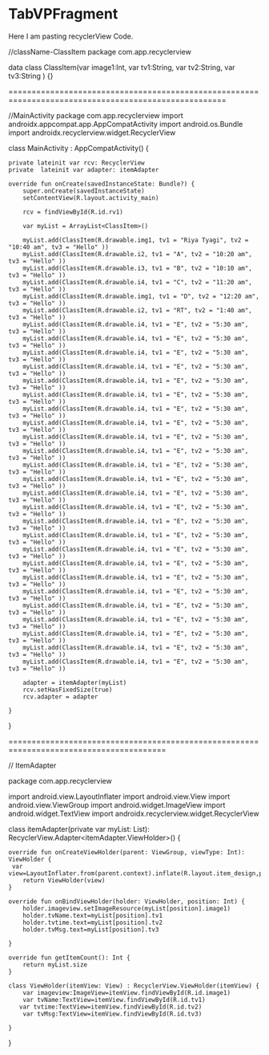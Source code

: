 # TabVPFragment

Here I am pasting recyclerView Code.


//className-ClassItem
package com.app.recyclerview

data class ClassItem(var image1:Int, var tv1:String, var tv2:String, var tv3:String ) {}

=====================================================================================================

//MainActivity
package com.app.recyclerview
import androidx.appcompat.app.AppCompatActivity
import android.os.Bundle
import androidx.recyclerview.widget.RecyclerView

class MainActivity : AppCompatActivity() {

    private lateinit var rcv: RecyclerView
    private  lateinit var adapter: itemAdapter

    override fun onCreate(savedInstanceState: Bundle?) {
        super.onCreate(savedInstanceState)
        setContentView(R.layout.activity_main)

        rcv = findViewById(R.id.rv1)

        var myList = ArrayList<ClassItem>()

        myList.add(ClassItem(R.drawable.img1, tv1 = "Riya Tyagi", tv2 = "10:40 am", tv3 = "Hello" ))
        myList.add(ClassItem(R.drawable.i2, tv1 = "A", tv2 = "10:20 am", tv3 = "Hello" ))
        myList.add(ClassItem(R.drawable.i3, tv1 = "B", tv2 = "10:10 am", tv3 = "Hello" ))
        myList.add(ClassItem(R.drawable.i4, tv1 = "C", tv2 = "11:20 am", tv3 = "Hello" ))
        myList.add(ClassItem(R.drawable.img1, tv1 = "D", tv2 = "12:20 am", tv3 = "Hello" ))
        myList.add(ClassItem(R.drawable.i2, tv1 = "RT", tv2 = "1:40 am", tv3 = "Hello" ))
        myList.add(ClassItem(R.drawable.i4, tv1 = "E", tv2 = "5:30 am", tv3 = "Hello" ))
        myList.add(ClassItem(R.drawable.i4, tv1 = "E", tv2 = "5:30 am", tv3 = "Hello" ))
        myList.add(ClassItem(R.drawable.i4, tv1 = "E", tv2 = "5:30 am", tv3 = "Hello" ))
        myList.add(ClassItem(R.drawable.i4, tv1 = "E", tv2 = "5:30 am", tv3 = "Hello" ))
        myList.add(ClassItem(R.drawable.i4, tv1 = "E", tv2 = "5:30 am", tv3 = "Hello" ))
        myList.add(ClassItem(R.drawable.i4, tv1 = "E", tv2 = "5:30 am", tv3 = "Hello" ))
        myList.add(ClassItem(R.drawable.i4, tv1 = "E", tv2 = "5:30 am", tv3 = "Hello" ))
        myList.add(ClassItem(R.drawable.i4, tv1 = "E", tv2 = "5:30 am", tv3 = "Hello" ))
        myList.add(ClassItem(R.drawable.i4, tv1 = "E", tv2 = "5:30 am", tv3 = "Hello" ))
        myList.add(ClassItem(R.drawable.i4, tv1 = "E", tv2 = "5:30 am", tv3 = "Hello" ))
        myList.add(ClassItem(R.drawable.i4, tv1 = "E", tv2 = "5:30 am", tv3 = "Hello" ))
        myList.add(ClassItem(R.drawable.i4, tv1 = "E", tv2 = "5:30 am", tv3 = "Hello" ))
        myList.add(ClassItem(R.drawable.i4, tv1 = "E", tv2 = "5:30 am", tv3 = "Hello" ))
        myList.add(ClassItem(R.drawable.i4, tv1 = "E", tv2 = "5:30 am", tv3 = "Hello" ))
        myList.add(ClassItem(R.drawable.i4, tv1 = "E", tv2 = "5:30 am", tv3 = "Hello" ))
        myList.add(ClassItem(R.drawable.i4, tv1 = "E", tv2 = "5:30 am", tv3 = "Hello" ))
        myList.add(ClassItem(R.drawable.i4, tv1 = "E", tv2 = "5:30 am", tv3 = "Hello" ))
        myList.add(ClassItem(R.drawable.i4, tv1 = "E", tv2 = "5:30 am", tv3 = "Hello" ))
        myList.add(ClassItem(R.drawable.i4, tv1 = "E", tv2 = "5:30 am", tv3 = "Hello" ))
        myList.add(ClassItem(R.drawable.i4, tv1 = "E", tv2 = "5:30 am", tv3 = "Hello" ))
        myList.add(ClassItem(R.drawable.i4, tv1 = "E", tv2 = "5:30 am", tv3 = "Hello" ))
        myList.add(ClassItem(R.drawable.i4, tv1 = "E", tv2 = "5:30 am", tv3 = "Hello" ))
        myList.add(ClassItem(R.drawable.i4, tv1 = "E", tv2 = "5:30 am", tv3 = "Hello" ))
        myList.add(ClassItem(R.drawable.i4, tv1 = "E", tv2 = "5:30 am", tv3 = "Hello" ))
        myList.add(ClassItem(R.drawable.i4, tv1 = "E", tv2 = "5:30 am", tv3 = "Hello" ))

        adapter = itemAdapter(myList)
        rcv.setHasFixedSize(true)
        rcv.adapter = adapter

    }

}

========================================================================================

// ItemAdapter

package com.app.recyclerview

import android.view.LayoutInflater
import android.view.View
import android.view.ViewGroup
import android.widget.ImageView
import android.widget.TextView
import androidx.recyclerview.widget.RecyclerView

class itemAdapter(private var myList: List<ClassItem>):
    RecyclerView.Adapter<itemAdapter.ViewHolder>() {

    override fun onCreateViewHolder(parent: ViewGroup, viewType: Int): ViewHolder {
     var view=LayoutInflater.from(parent.context).inflate(R.layout.item_design,parent,false)
        return ViewHolder(view)
    }

    override fun onBindViewHolder(holder: ViewHolder, position: Int) {
        holder.imageview.setImageResource(myList[position].image1)
        holder.tvName.text=myList[position].tv1
        holder.tvtime.text=myList[position].tv2
        holder.tvMsg.text=myList[position].tv3

    }

    override fun getItemCount(): Int {
        return myList.size
    }

    class ViewHolder(itemView: View) : RecyclerView.ViewHolder(itemView) {
        var imageview:ImageView=itemView.findViewById(R.id.image1)
        var tvName:TextView=itemView.findViewById(R.id.tv1)
       var tvtime:TextView=itemView.findViewById(R.id.tv2)
        var tvMsg:TextView=itemView.findViewById(R.id.tv3)

    }
}
